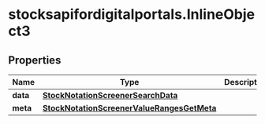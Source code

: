 # stocksapifordigitalportals.InlineObject3

## Properties

Name | Type | Description | Notes
------------ | ------------- | ------------- | -------------
**data** | [**StockNotationScreenerSearchData**](StockNotationScreenerSearchData.md) |  | [optional] 
**meta** | [**StockNotationScreenerValueRangesGetMeta**](StockNotationScreenerValueRangesGetMeta.md) |  | [optional] 


